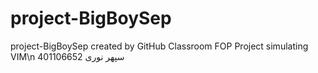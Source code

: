 # project-BigBoySep
project-BigBoySep created by GitHub Classroom
FOP Project simulating VIM\n
سپهر نوری 401106652
